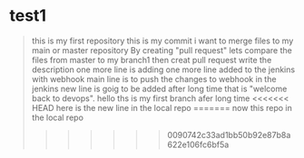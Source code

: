 # test1
>this is my first repository 
>this is my commit
i want to merge files to my main or master repository
By creating "pull request"
lets compare the files from master to my branch1
then creat pull request
write the description
one more line is adding 
one more line added to the jenkins with webhook
main line is to push the changes to webhook in the jenkins
new line is goig to be added after long time that is
>"welcome back to devops".
hello ths is my first branch afer long time
<<<<<<< HEAD
here is the new line in the local repo
=======
now this repo in the local repo
>>>>>>> 0090742c33ad1bb50b92e87b8a622e106fc6bf5a
